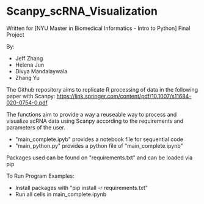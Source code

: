 # Scanpy_scRNA_Visualization

Written for [NYU Master in Biomedical Informatics - Intro to Python] Final Project

By:
- Jeff Zhang
- Helena Jun
- Divya Mandalaywala
- Zhang Yu


The Github repository aims to replicate R processing of data in the following paper with Scanpy:
https://link.springer.com/content/pdf/10.1007/s11684-020-0754-0.pdf

The functions aim to provide a way a reuseable way to process and visualize scRNA data using Scanpy according to the requirements and parameters of the user.
- "main_complete.ipyb" provides a notebook file for sequential code
- "main_python.py" provides a python file of "main_complete.ipynb"


Packages used can be found on "requirements.txt" and can be loaded via pip


To Run Program Examples:
- Install packages with "pip install -r requirements.txt"
- Run all cells in main_complete.ipynb
